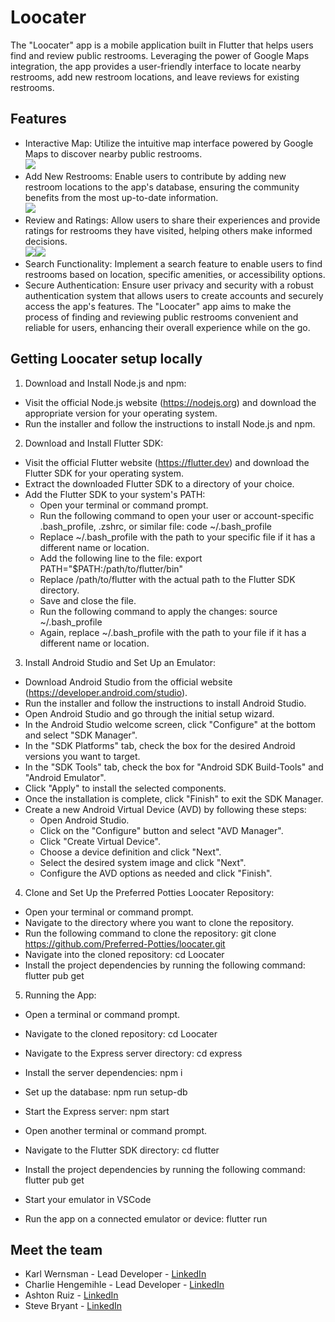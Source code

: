 # Loocater
The "Loocater" app is a mobile application built in Flutter that helps users find and review public restrooms. Leveraging the power of Google Maps integration, the app provides a user-friendly interface to locate nearby restrooms, add new restroom locations, and leave reviews for existing restrooms.

## Features
- Interactive Map: Utilize the intuitive map interface powered by Google Maps to discover nearby public restrooms.
<br>![](Flutter/assets/mapview.gif)
- Add New Restrooms: Enable users to contribute by adding new restroom locations to the app's database, ensuring the community benefits from the most up-to-date information.
<br>![](Flutter/assets/addLoo.gif)
- Review and Ratings: Allow users to share their experiences and provide ratings for restrooms they have visited, helping others make informed decisions.
<br>![](Flutter/assets/addReview.gif)![](Flutter/assets/reviews.gif)
- Search Functionality: Implement a search feature to enable users to find restrooms based on location, specific amenities, or accessibility options.
- Secure Authentication: Ensure user privacy and security with a robust authentication system that allows users to create accounts and securely access the app's features.
The "Loocater" app aims to make the process of finding and reviewing public restrooms convenient and reliable for users, enhancing their overall experience while on the go.

## Getting Loocater setup locally

1. Download and Install Node.js and npm:
- Visit the official Node.js website (https://nodejs.org) and download the appropriate version for your operating system.
- Run the installer and follow the instructions to install Node.js and npm.

2. Download and Install Flutter SDK:
- Visit the official Flutter website (https://flutter.dev) and download the Flutter SDK for your operating system.
- Extract the downloaded Flutter SDK to a directory of your choice.
- Add the Flutter SDK to your system's PATH:
  - Open your terminal or command prompt.
  - Run the following command to open your user or account-specific .bash_profile, .zshrc, or similar file: code ~/.bash_profile
  - Replace ~/.bash_profile with the path to your specific file if it has a different name or location.
  - Add the following line to the file: export PATH="$PATH:/path/to/flutter/bin"
  - Replace /path/to/flutter with the actual path to the Flutter SDK directory.
  - Save and close the file.
  - Run the following command to apply the changes: source ~/.bash_profile
  - Again, replace ~/.bash_profile with the path to your file if it has a different name or location.

3. Install Android Studio and Set Up an Emulator:
- Download Android Studio from the official website (https://developer.android.com/studio).
- Run the installer and follow the instructions to install Android Studio.
- Open Android Studio and go through the initial setup wizard.
- In the Android Studio welcome screen, click "Configure" at the bottom and select "SDK Manager".
- In the "SDK Platforms" tab, check the box for the desired Android versions you want to target.
- In the "SDK Tools" tab, check the box for "Android SDK Build-Tools" and "Android Emulator".
- Click "Apply" to install the selected components.
- Once the installation is complete, click "Finish" to exit the SDK Manager.
- Create a new Android Virtual Device (AVD) by following these steps:
  - Open Android Studio.
  - Click on the "Configure" button and select "AVD Manager".
  - Click "Create Virtual Device".
  - Choose a device definition and click "Next".
  - Select the desired system image and click "Next".
  - Configure the AVD options as needed and click "Finish".

4. Clone and Set Up the Preferred Potties Loocater Repository:
- Open your terminal or command prompt.
- Navigate to the directory where you want to clone the repository.
- Run the following command to clone the repository: git clone https://github.com/Preferred-Potties/loocater.git
- Navigate into the cloned repository: cd Loocater
- Install the project dependencies by running the following command: flutter pub get

5. Running the App:
- Open a terminal or command prompt.
- Navigate to the cloned repository: cd Loocater
- Navigate to the Express server directory: cd express
- Install the server dependencies: npm i
- Set up the database: npm run setup-db
- Start the Express server: npm start
 
- Open another terminal or command prompt.
- Navigate to the Flutter SDK directory: cd flutter
- Install the project dependencies by running the following command: flutter pub get
- Start your emulator in VSCode
- Run the app on a connected emulator or device: flutter run

## **Meet the team**
- Karl Wernsman - Lead Developer - [LinkedIn](https://www.linkedin.com/in/karl-wernsman/)
- Charlie Hengemihle - Lead Developer - [LinkedIn](https://www.linkedin.com/in/charliehengemihle/)
- Ashton Ruiz - [LinkedIn](https://www.linkedin.com/in/ashtonruiz333/)
- Steve Bryant - [LinkedIn](https://www.linkedin.com/in/bryant-steven/)


